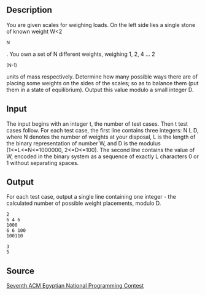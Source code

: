 <h2>Description</h2><p>You are given scales for weighing loads. On the left side lies a single stone of known weight W&lt;2</p><sup>N</sup><p>. You own a set of N different weights, weighing 1, 2, 4 ... 2</p><sup>(N-1)</sup><p> units of mass respectively. Determine how many possible ways there are of placing some weights on the sides of the scales; so as to balance them (put them in a state of equilibrium). Output this value modulo a small integer D.</p><h2>Input</h2><p>The input begins with an integer t, the number of test cases. Then t test cases follow. For each test case, the first line contains three integers: N L D, where N denotes the number of weights at your disposal, L is the length of the binary representation of number W, and D is the modulus (1&lt;=L&lt;=N&lt;=1000000, 2&lt;=D&lt;=100). The second line contains the value of W, encoded in the binary system as a sequence of exactly L characters 0 or 1 without separating spaces.</p><h2>Output</h2><p>For each test case, output a single line containing one integer - the calculated number of possible weight placements, modulo D.</p><pre><code class="language-input1">2
6 4 6
1000
6 6 100
100110</code></pre><pre><code class="language-output1">3
5</code></pre><h2>Source</h2><a href="searchproblem?field=source&amp;key=Seventh+ACM+Egyptian+National+Programming+Contest">Seventh ACM Egyptian National Programming Contest</a>
